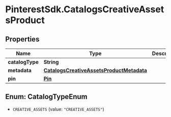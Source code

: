 # PinterestSdk.CatalogsCreativeAssetsProduct

## Properties

Name | Type | Description | Notes
------------ | ------------- | ------------- | -------------
**catalogType** | **String** |  | 
**metadata** | [**CatalogsCreativeAssetsProductMetadata**](CatalogsCreativeAssetsProductMetadata.md) |  | 
**pin** | [**Pin**](Pin.md) |  | 



## Enum: CatalogTypeEnum


* `CREATIVE_ASSETS` (value: `"CREATIVE_ASSETS"`)




